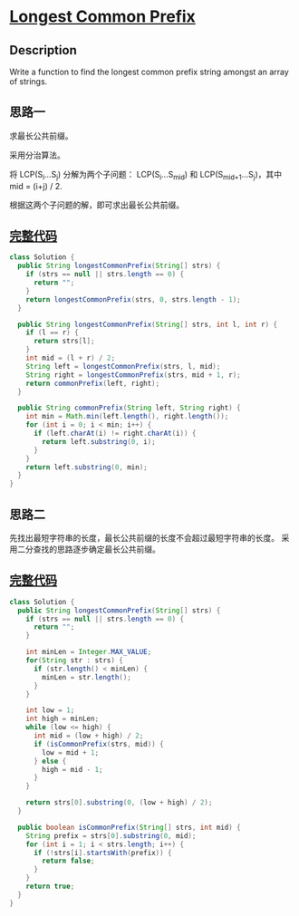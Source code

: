 # [Longest Common Prefix][title]

## Description

Write a function to find the longest common prefix string amongst an array of strings.

## 思路一

求最长公共前缀。

采用分治算法。

将 LCP(S<sub>i</sub>...S<sub>j</sub>) 分解为两个子问题：
LCP(S<sub>i</sub>...S<sub>mid</sub>) 和 
LCP(S<sub>mid+1</sub>...S<sub>j</sub>)，其中 mid = (i+j) / 2.

根据这两个子问题的解，即可求出最长公共前缀。

## [完整代码][src]

```java
class Solution {
  public String longestCommonPrefix(String[] strs) {
    if (strs == null || strs.length == 0) {
      return "";
    }
    return longestCommonPrefix(strs, 0, strs.length - 1);
  }

  public String longestCommonPrefix(String[] strs, int l, int r) {
    if (l == r) {
      return strs[l];
    }
    int mid = (l + r) / 2;
    String left = longestCommonPrefix(strs, l, mid);
    String right = longestCommonPrefix(strs, mid + 1, r);
    return commonPrefix(left, right);
  }

  public String commonPrefix(String left, String right) {
    int min = Math.min(left.length(), right.length());
    for (int i = 0; i < min; i++) {
      if (left.charAt(i) != right.charAt(i)) {
        return left.substring(0, i);
      }
    }
    return left.substring(0, min);
  }
}
```

## 思路二

先找出最短字符串的长度，最长公共前缀的长度不会超过最短字符串的长度。
采用二分查找的思路逐步确定最长公共前缀。

## [完整代码][src2]

```java
class Solution {
  public String longestCommonPrefix(String[] strs) {
    if (strs == null || strs.length == 0) {
      return "";
    }

    int minLen = Integer.MAX_VALUE;
    for(String str : strs) {
      if (str.length() < minLen) {
        minLen = str.length();
      }
    }

    int low = 1;
    int high = minLen;
    while (low <= high) {
      int mid = (low + high) / 2;
      if (isCommonPrefix(strs, mid)) {
        low = mid + 1;
      } else {
        high = mid - 1;
      }
    }

    return strs[0].substring(0, (low + high) / 2);
  }

  public boolean isCommonPrefix(String[] strs, int mid) {
    String prefix = strs[0].substring(0, mid);
    for (int i = 1; i < strs.length; i++) {
      if (!strs[i].startsWith(prefix)) {
        return false;
      }
    }
    return true;
  }
}
```

[title]: https://leetcode.com/problems/longest-common-prefix
[src]: https://github.com/andavid/leetcode-java/blob/master/src/com/andavid/leetcode/_014/Solution.java
[src2]: https://github.com/andavid/leetcode-java/blob/master/src/com/andavid/leetcode/_014/Solution2.java
